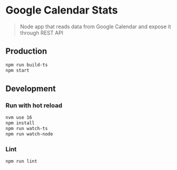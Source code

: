 # Google Calendar Stats
> Node app that reads data from Google Calendar and expose it through REST API

## Production
````bash
npm run build-ts
npm start
````

## Development
### Run with hot reload
```bash
nvm use 16
npm install
npm run watch-ts
npm run watch-node
```

### Lint
```bash
npm run lint
```

